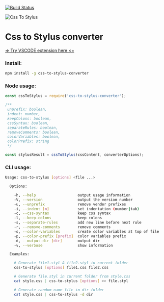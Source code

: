 [![Build Status](https://travis-ci.org/KonstantinKai/css-to-stylus-converter.svg?branch=master)](https://travis-ci.org/KonstantinKai/css-to-stylus-converter)

![Css To Stylus](https://konstantinkai.gallerycdn.vsassets.io/extensions/konstantinkai/vscode-css-to-stylus/0.0.1/1497339827241/Microsoft.VisualStudio.Services.Icons.Default)

# Css to Stylus converter

[=> Try VSCODE extension here <=](https://marketplace.visualstudio.com/items?itemName=konstantinkai.vscode-css-to-stylus)

### Install:

```sh
npm install -g css-to-stylus-converter
```

### Node usage:
```js
const cssToStylus = require('css-to-stylus-converter');

/**
 unprefix: boolean,
 indent: number,
 keepColons: boolean,
 cssSyntax: boolean,
 separateRules: boolean,
 removeComments: boolean,
 colorVariables: boolean,
 colorPrefix: string
 */

const stylusResult = cssToStylus(cssContent, converterOptions);
```

### CLI usage:
```sh
Usage: css-to-stylus [options] <file ...>

  Options:

    -h, --help                   output usage information
    -V, --version                output the version number
    -u, --unprefix               remove vendor prefixes
    -i, --indent [n]             set indentation (number|tab)
    -c, --css-syntax             keep css syntax
    -l, --keep-colons            keep colons
    -s, --separate-rules         add new line before next rule
    -r, --remove-comments        remove comments
    -o, --color-variables        create color variables at top of file
    -p, --color-prefix [prefix]  color variables prefix
    -d, --output-dir [dir]       output dir
    -v, --verbose                show information

  Examples:

    # Generate file1.styl & file2.styl in current folder
    css-to-stylus [options] file1.css file2.css

    # Generate file.styl in current folder from style.css
    cat style.css | css-to-stylus [options] >> file.styl

    # Generate random name file in dir folder
    cat style.css | css-to-stylus -d dir
```